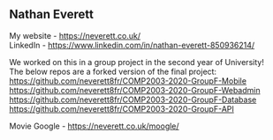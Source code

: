 ## Nathan Everett  
My website - https://neverett.co.uk/  
LinkedIn - https://www.linkedin.com/in/nathan-everett-850936214/  
  
We worked on this in a group project in the second year of University!  
The below repos are a forked version of the final project:  
https://github.com/neverett8fr/COMP2003-2020-GroupF-Mobile  
https://github.com/neverett8fr/COMP2003-2020-GroupF-Webadmin  
https://github.com/neverett8fr/COMP2003-2020-GroupF-Database  
https://github.com/neverett8fr/COMP2003-2020-GroupF-API  
  
Movie Google - https://neverett.co.uk/moogle/  
